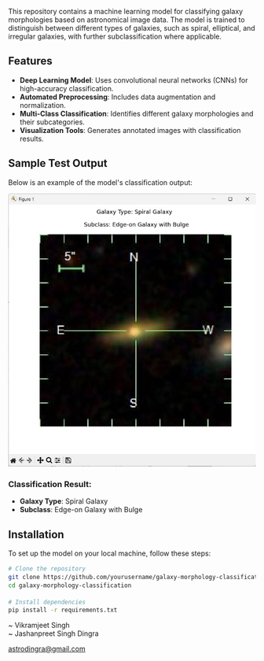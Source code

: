 This repository contains a machine learning model for classifying galaxy morphologies based on astronomical image data. The model is trained to distinguish between different types of galaxies, such as spiral, elliptical, and irregular galaxies, with further subclassification where applicable.

## Features
- **Deep Learning Model**: Uses convolutional neural networks (CNNs) for high-accuracy classification.
- **Automated Preprocessing**: Includes data augmentation and normalization.
- **Multi-Class Classification**: Identifies different galaxy morphologies and their subcategories.
- **Visualization Tools**: Generates annotated images with classification results.

## Sample Test Output
Below is an example of the model's classification output:

![Sample Output](image.jpeg)

### Classification Result:
- **Galaxy Type**: Spiral Galaxy
- **Subclass**: Edge-on Galaxy with Bulge

## Installation
To set up the model on your local machine, follow these steps:
```bash
# Clone the repository
git clone https://github.com/yourusername/galaxy-morphology-classification.git
cd galaxy-morphology-classification

# Install dependencies
pip install -r requirements.txt
```
~ Vikramjeet Singh <br>
~ Jashanpreet Singh Dingra

astrodingra@gmail.com
